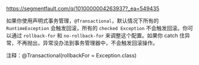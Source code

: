 https://segmentfault.com/q/1010000004263937?_ea=549435

如果你使用声明式事务管理，`@Transactional`，默认情况下所有的 `RuntimeException` 会触发回滚，所有的 `checked Exception` 不会触发回滚。你可以通过 `rollback-for` 和 `no-rollback-for` 来调整这个配置。如果你 catch 住异常，不再抛出，异常没办法到事务管理器中，不会触发回滚操作。

注释：@Transactional(rollbackFor = Exception.class)